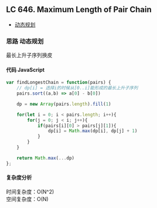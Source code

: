 ## LC 646. Maximum Length of Pair Chain

- [动态规划](#思路-动态规划)

### 思路 动态规划

最长上升子序列换皮

#### 代码 JavaScript

```JavaScript
var findLongestChain = function(pairs) {
    // dp[i] = 选择i的时候从[0..i]能形成的最长上升子序列
    pairs.sort((a,b) => a[0] - b[0])

    dp = new Array(pairs.length).fill(1)

    for(let i = 0; i < pairs.length; i++){
        for(j = 0; j < i; j++){
            if(pairs[i][0] > pairs[j][1]){
                dp[i] = Math.max(dp[i], dp[j] + 1)
            }
        }
    }

    return Math.max(...dp)
};

```

#### 复杂度分析

时间复杂度：O(N^2) </br>
空间复杂度：O(N)
